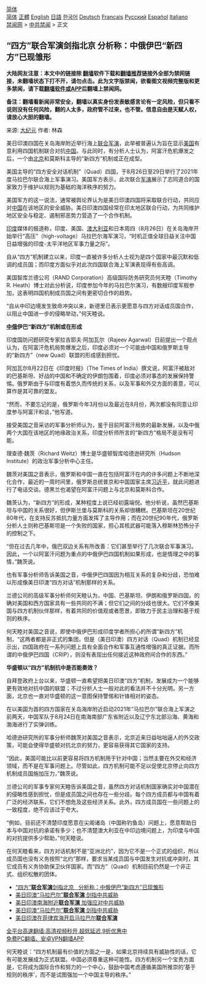  <!-- 面包屑导航 --> <div class="breadcrumb"><!-- GTranslate: https://gtranslate.io/ -->  <div class="switcher notranslate">  <div class="selected">  <a href="#" onclick="return false;"> 简体</a>  </div>  <div class="option">  <a href="https://www.bannedbook.org" onclick="doGTranslate('zh-CN|zh-CN');jQuery('div.switcher div.selected a').html(jQuery(this).html());return false;" title="简体中文" class="nturl selected"> 简体</a>  <a href="https://www.bannedbook.org/zh-tw/" onclick="doGTranslate('zh-CN|zh-TW');jQuery('div.switcher div.selected a').html(jQuery(this).html());return false;" title="繁體中文" class="nturl"> 正體</a>  <a href="https://www.bannedbook.org/en/" onclick="doGTranslate('zh-CN|en');jQuery('div.switcher div.selected a').html(jQuery(this).html());return false;" title="English" class="nturl"> English</a>  <a href="https://www.bannedbook.org/ja/" onclick="doGTranslate('zh-CN|ja');jQuery('div.switcher div.selected a').html(jQuery(this).html());return false;" title="日本語" class="nturl"> 日語</a>  <a href="https://www.bannedbook.org/ko/" onclick="doGTranslate('zh-CN|ko');jQuery('div.switcher div.selected a').html(jQuery(this).html());return false;" title="한국어" class="nturl"> 한국어</a>  <a href="https://www.bannedbook.org/de/" onclick="doGTranslate('zh-CN|de');jQuery('div.switcher div.selected a').html(jQuery(this).html());return false;" title="Deutsch" class="nturl"> Deutsch</a>  <a href="https://www.bannedbook.org/fr/" onclick="doGTranslate('zh-CN|fr');jQuery('div.switcher div.selected a').html(jQuery(this).html());return false;" title="Français" class="nturl"> Français</a>  <a href="https://www.bannedbook.org/ru/" onclick="doGTranslate('zh-CN|ru');jQuery('div.switcher div.selected a').html(jQuery(this).html());return false;" title="Русский" class="nturl"> Русский</a>  <a href="https://www.bannedbook.org/es/" onclick="doGTranslate('zh-CN|es');jQuery('div.switcher div.selected a').html(jQuery(this).html());return false;" title="Español" class="nturl"> Español</a>  <a href="https://www.bannedbook.org/it/" onclick="doGTranslate('zh-CN|it');jQuery('div.switcher div.selected a').html(jQuery(this).html());return false;" title="Italiano" class="nturl"> Italiano</a>  </div>  </div>      <div class='breadcrumb-sub'><!-- Breadcrumb NavXT 6.3.0 --> <a href="https://www.bannedbook.org/" class="home">禁闻网</a> &gt; <a href="https://www.bannedbook.org/bnews/cbnews/" class="category">中共禁闻</a> &gt; 正文</div></div><h2>“四方”联合军演剑指北京 分析称：中俄伊巴“新四方”已现雏形</h2> <p class="notice"><b>大陆网友注意：本文中的链接除 <a href="https://github.com/bannedbook/fanqiang" >翻墙</a>软件下载和<a href="https://github.com/killgcd/justmysocks/blob/master/README.md">翻墙推荐</a>链接外全部为禁网链接，未翻墙状态下打不开，请勿点击。此为文字版禁闻，欲看图文视频完整版和更多禁闻，请下载<a href="https://github.com/bannedbook/fanqiang">翻墙软件或APP</a>后翻墙上禁闻网。</p><p>备注：翻墙看新闻非常安全，翻墙以真实身份发表敏感言论有一定风险，但只看不说则没有任何风险，翻的人太多，政府管不过来，也不管。信息自由是天赋人权，请放心大胆的翻墙。</b></p>  <div class="entry"> <p>来源:&nbsp;<span class='wp_keywordlink_affiliate'><a href="http://www.epochtimes.com/" title="大纪元" target="_blank">大纪元</a></span>                            作者:&nbsp;林森                                                 </p> <p>美日印澳四国在关岛海岸附近举行海上<a href="https://www.bannedbook.org/bnews/tag/%e8%81%94%e5%90%88%e5%86%9b%e6%bc%94/" class="st_tag internal_tag" rel="tag" title="标签 联合军演 下的日志">联合军演</a>，此举被普遍认为旨在显示<a href="https://www.bannedbook.org/bnews/tag/%e7%be%8e%e5%9b%bd/" class="st_tag internal_tag" rel="tag" title="标签 美国 下的日志">美国</a>有意利用四国机制联合对抗<span class='wp_keywordlink_affiliate'><a href="https://www.bannedbook.org/" title="中国" target="_blank">中国</a></span>。与此同时，有分析人士认为，阿富汗危机爆发之后，一个由<a href="https://www.bannedbook.org/bnews/tag/%e5%8c%97%e4%ba%ac/" class="st_tag internal_tag" rel="tag" title="标签 北京 下的日志">北京</a>和莫斯科主导的“新四方”机制或正在成型。</p> <p>美国主导的“四方安全对话机制”（Quad）四国，于8月26日至29日举行了2021年度马拉巴尔联合海上军事演习。美国军方表示，此次联合<a href="https://www.bannedbook.org/bnews/tag/%e5%86%9b%e6%bc%94/" class="st_tag internal_tag" rel="tag" title="标签 军演 下的日志">军演</a>展示了志同道合的国家致力于维护以规则为基础的海洋秩序的努力。</p> <p>美国军方的这一说法，通常被舆论界认为是美日印澳四国将采取联合行动，共同应对<a href="https://www.bannedbook.org/bnews/tag/%E4%B8%AD%E5%9B%BD/" class="st_tag internal_tag" rel="tag" title="标签 中国 下的日志">中国</a>在该地区的安全威胁。美日印澳四国经常在印太地区联合行动，为共同维护地区安全与稳定、遏制邪恶势力营造了一个合作机制。</p> <p><a href="https://www.bannedbook.org/bnews/tag/%e5%8d%b0%e5%ba%a6/" class="st_tag internal_tag" rel="tag" title="标签 印度 下的日志">印度</a>媒体的报道称，印度、美国、<a href="https://www.bannedbook.org/bnews/tag/%e6%be%b3%e5%a4%a7%e5%88%a9%e4%ba%9a/" class="st_tag internal_tag" rel="tag" title="标签 澳大利亚 下的日志">澳大利亚</a>和日本周四（8月26日）在关岛海岸开始举行“高压”（high-voltage）马拉巴尔海军演习，“时机正值全球日益关注中国日益增强的印度-太平洋地区军事力量之际”。</p> <p>自从“四方”机制建立以来，印度一直被许多分析人士视为是四个国家中最沉默和低调的成员国；而印度方面似乎对此次四国联合海上军演表现得有些高调。</p> <p>美国智库兰德公司（RAND Corporation）高级国际防务研究员何天睦（Timothy R. Heath）博士对此分析说，印度参加今年的马拉巴尔演习，有数艘印度军舰参加，这表明四国机制成员国之间有更密切合作的趋势。</p>  <p>“自从中印边境发生致命冲突以来，新德里已表示更愿意与四方对话成员国合作，以阻止中国进一步的侵略举动，”何天睦说。</p> <p><strong><a href="https://www.bannedbook.org/bnews/tag/%E4%B8%AD%E4%BF%84/" class="st_tag internal_tag" rel="tag" title="标签 中俄 下的日志">中俄</a>伊巴“新四方”机制或在形成</strong></p> <p>印度国防问题研究专家拉吉耶夫·阿加瓦尔（Rajeev Agarwal）日前提出一个观点认为，在阿富汗危机局势爆发之后，印度必须对一个可能由中国和俄罗斯主导的“新四方”（new Quad）联盟的形成感到担忧。</p> <p>阿加瓦尔8月22日在《印度时报》（The Times of India）撰文说，阿富汗被敌对的巴基斯坦、好战的中国和不确定的伊朗包围着，印度必须对事态的发展保持警惕。俄罗斯由于与印度有着悠久而传统的关系，以及军事和外交方面的善意，可以算作是其可靠的盟友。</p> <p>“然而，不要忘记的是，俄罗斯今年3月份以及最近在8月份，两次都没有同意让印度参与阿富汗和谈，”他写道。</p> <p>接受美国之音采访的军事分析师认为，鉴于目前阿富汗局势的最新发展，以及中俄两个大国在该地区的地缘政治关系，印度分析师所言的“新四方”格局不是没有可能。</p> <p>理查德·魏茨（Richard Weitz）博士是华盛顿智库哈德逊研究所（Hudson Institute）的政治军事分析中心主任。</p>  <p>魏茨对美国之音表示，俄罗斯和中国一直在包括阿富汗在内的许多问题上不断地深化合作，最近的一周时间里，俄罗斯总统普京和中国国家主席<a href="https://www.bannedbook.org/bnews/tag/%e4%b9%a0%e8%bf%91%e5%b9%b3/" class="st_tag internal_tag" rel="tag" title="标签 习近平 下的日志">习近平</a>，就此问题进行了电话交谈。德黑兰也渴望在阿富汗问题上与北京和莫斯科合作。</p> <p>魏茨认为，“新四方”的形成，某种程度上说已经初露端倪。他分析说，虽然巴基斯坦与中国的关系很好，但伊斯兰堡与莫斯科的关系却很糟糕。巴基斯坦在20世纪80年代，在支持反苏抵抗力量方面发挥了主导作用；而在20世纪90年代，俄罗斯分析人士则称巴基斯坦是一个失败的国家，担心其核武器可能落入穆斯林恐怖分子的控制之下。</p> <p>“但在过去几年中，俄巴双边关系有所改善：它们甚至举行了几次联合军事演习。因此，一个以阿富汗问题为重点的中俄伊巴四国机制如果形成，也是情理之中的事情，”魏茨说。</p> <p>也有军事分析师告诉美国之音，中俄伊巴四国因为相互关系的复杂和分歧，恐怕难以形成像美日印澳“四方对话”机制那样的关系。</p> <p>兰德公司的高级军事分析师何天睦认为，中国、巴基斯坦、伊朗和俄罗斯四国，的确对美国和西方国家具有一些共同的不满；但它们之间的分歧也很大。它们不像美国与四方机制伙伴那样，有着共同的价值观或者愿景，即致力于民主治理和基于规则的秩序。</p> <p>何天睦对美国之音说，即使中俄伊巴形成印度学者所担心的所谓“新四方”机制，“这两者都是非正式的集团，但是（美日印澳）四方对话（Quad）机制已经显示出，四国政府在一系列问题上具有全面合作和军事互通性增强的真正证据。而所谓的中俄伊巴四国（CRIP），则没有表现出任何接近这种政府间合作的东西。”</p> <p><strong>华盛顿以“四方”机制抗中是否能奏效？</strong></p>  <p>自拜登政府上台以来，华盛顿一直希望把美日印澳“四方”机制，发展成为一个能够更有效地对抗中国的联盟；不过分析人士一般对此的看法并不十分光明。另一方面，北京也一直对华盛顿的这一意图保持警惕和针锋相对的姿态。</p> <p>在以美国为首的四方国家在关岛海岸附近启动2021年“马拉巴尔”联合海上军演之前两天，中国军队于8月24日在南海南部广东省附近以及辽宁东北部沿海、黄海和渤海进行了实弹训练。</p> <p>哈德逊研究所的军事分析师魏茨对美国之音表示，北京近来日益咄咄逼人的外交政策，可能会使得华盛顿对抗北京的努力，更容易获得其它国家的支持。</p> <p>“因此，美国可能比以前更容易将四方机制用于针对中国；当然主要在外交和经济领域，而不是在军事问题上。尽管如此，四方机制可能不足以促使北京停止向四方机制成员国施加压力，”魏茨说。</p> <p>兰德公司的军事专家何天睦告诉美国之音，虽然四方对话机制国家确实对中国潜在的侵略性感到担忧，但是成员国之间也存在一些分歧。每个四方成员都与中国有着广泛的经济联系，它们不想危及这些经济关系。此外，四方成员国在一些问题上的一致程度，绝不应该过于夸大。</p> <p>“例如，目前还不清楚印度愿意在尖阁诸岛（中国称钓鱼岛）问题上，愿意帮助日本与中国对抗的承诺有多少；也不清楚澳大利亚在中印边境问题上，为印度与中国的对抗提供多少帮助，”何天睦说。</p> <p>在何天睦看来，四方对话机制不是“亚洲北约”，因为它不是一个正式的组织，所以成员国也没有义务按照“北约”那样，要求当某成员国与中国发生对抗或冲突时，其它成员有义务协助保卫伙伴国家。而“四方”（Quad）机制目前仍然是一个非正式、组织松散的团体。</p>  <ul class='op-related-articles' title='相关阅读'> <li><a href='https://www.bannedbook.org/bnews/headline/20210831/1616234.html' target='_blank'>“四方”<b>联合军演</b>剑指北京   分析称：中俄伊巴“新四方”已现雏形</a></li> <li><a href='https://www.bannedbook.org/bnews/bannedvideo/20210828/1614911.html' target='_blank'>美日印澳“马拉巴尔”<b>联合军演</b> 剑指中共威胁</a></li> <li><a href='https://www.bannedbook.org/bnews/comments/20210827/1614176.html' target='_blank'>美日印澳南海附近<b>联合军演</b> 加强应对中共威胁</a></li> <li><a href='https://www.bannedbook.org/bnews/bannedvideo/20210827/1614169.html' target='_blank'>美日印澳“马拉巴尔”<b>联合军演</b>  剑指中共威胁</a></li> <li><a href='https://www.bannedbook.org/bnews/taiwannews/20210827/1614167.html' target='_blank'>美日印澳在菲律宾海开启马拉巴尔<b>联合军演</b></a></li> </ul> <p class="texttj"> <a href="https://github.com/bannedbook/fanqiang/wiki/V2ray%E6%9C%BA%E5%9C%BA" target="_blank">全平台高速翻墙:高清视频秒开,超低延迟,9折优惠中</a><br/> <a href="https://github.com/bannedbook/fanqiang/wiki/%E7%A6%81%E9%97%BB%E7%BD%91%E5%AE%89%E5%8D%93%E7%BF%BB%E5%A2%99%E6%96%B0%E9%97%BBAPP" target="_blank">免费PC翻墙、安卓VPN翻墙APP</a></p><p>何天睦说：“四方机制最有价值的方面之一是，如果北京持续具有威胁性的话，它有可能发展成为正式联盟。中国必须尊重这种可能性。四方机制另一个宝贵方面是，它将成为国际合作和努力的一个中心，鼓励中国考虑遵循美国所推崇的‘基于规则的秩序’，而不是试图强加一个中国主导的秩序。”</p><a name='sharetosocial'></a>  <div style="margin-bottom:5px;padding-bottom:5px;clear:both"> <div id="archive-pix-1" class="banner-ads"> <!-- AuctionX Display platform tag START --> <div id="26318x728x90x621x_ADSLOT2" clicktrack="%%CLICK_URL_ESC%%"></div> <!-- AuctionX Display platform tag END --> </div> <div id="archive-pix-2" class="banner-ads"> <!-- AuctionX Display platform tag START --> <div id="26315x300x250x621x_ADSLOT2" clicktrack="%%CLICK_URL_ESC%%"></div> <!-- AuctionX Display platform tag END --> </div> </div>  <div id="archive-pix-1" class="banner-ads"> <!-- AuctionX Display platform tag START --> <div id="26318x728x90x621x_ADSLOT3" clicktrack="%%CLICK_URL_ESC%%"></div> <!-- AuctionX Display platform tag END --> </div> </div><!--END ENTRY--> 